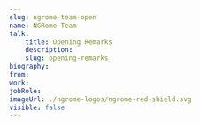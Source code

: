 ```yaml
---
slug: ngrome-team-open
name: NGRome Team
talk: 
    title: Opening Remarks
    description: 
    slug: opening-remarks
biography: 
from: 
work: 
jobRole: 
imageUrl: ./ngrome-logos/ngrome-red-shield.svg
visible: false
---
```


